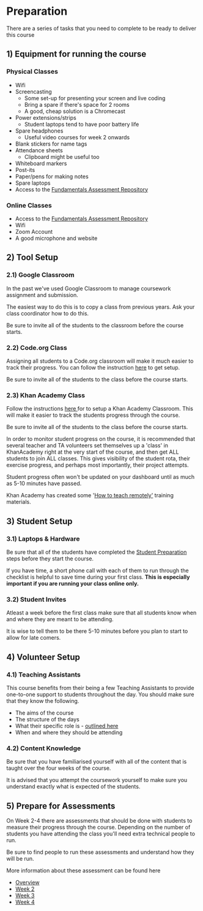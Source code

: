 # Preparation

There are a series of tasks that you need to complete to be ready to deliver this course

## 1\) Equipment for running the course

### Physical Classes

* Wifi
* Screencasting
  * Some set-up for presenting your screen and live coding
  * Bring a spare if there's space for 2 rooms
  * A good, cheap solution is a Chromecast
* Power extensions/strips
  * Student laptops tend to have poor battery life
* Spare headphones
  * Useful video courses for week 2 onwards
* Blank stickers for name tags
* Attendance sheets
  * Clipboard might be useful too
* Whiteboard markers
* Post-its
* Paper/pens for making notes
* Spare laptops
* Access to the [Fundamentals Assessment Repository](https://github.com/CodeYourFuture/fundamentals-course-assessments)

### Online Classes

* Access to the [Fundamentals Assessment Repository](https://github.com/CodeYourFuture/fundamentals-course-assessments)
* Wifi
* Zoom Account
* A good microphone and website

## 2\) Tool Setup

### 2.1\) Google Classroom

In the past we've used Google Classroom to manage coursework assignment and submission. 

The easiest way to do this is to copy a class from previous years. Ask your class coordinator how to do this.

Be sure to invite all of the students to the classroom before the course starts.

### 2.2\) Code.org Class

Assigning all students to a Code.org classroom will make it much easier to track their progress. You can follow the instruction [here](https://support.code.org/hc/en-us/articles/115000488132-Creating-a-classroom-section) to get setup.

Be sure to invite all of the students to the class before the course starts.

### 2.3\) Khan Academy Class

Follow the instructions [here ](https://www.khanacademy.org/khan-for-educators/resources/teacher-essentials/getting-started-on-khan-academy/a/teacher-quick-start-checklist)for to setup a Khan Academy Classroom. This will make it easier to track the students progress through the course.

Be sure to invite all of the students to the class before the course starts.

In order to monitor student progress on the course, it is recommended that several teacher and TA volunteers set themselves up a 'class' in KhanAcademy right at the very start of the course, and then get ALL students to join ALL classes. This gives visibility of the student rota, their exercise progress, and perhaps most importantly, their project attempts.

Student progress often won't be updated on your dashboard until as much as 5-10 minutes have passed.   
  
Khan Academy has created some '[How to teach remotely'](https://www.khanacademy.org/khan-for-educators/k4e-us-demo/xb78db74671c953a7:khan-for-educators#xb78db74671c953a7:teaching-remotely-with-khan-academy) training materials. 

## 3\) Student Setup

### 3.1\) Laptops & Hardware

Be sure that all of the students have completed the [Student Preparation](../about-this-course/class-preparation.md) steps before they start the course.

If you have time, a short phone call with each of them to run through the checklist is helpful to save time during your first class. **This is especially important if you are running your class online only.**

### **3.2\) Student Invites**

Atleast a week before the first class make sure that all students know when and where they are meant to be attending. 

It is wise to tell them to be there 5-10 minutes before you plan to start to allow for late comers. 

## **4\) Volunteer Setup**

### **4.1\) Teaching Assistants**

This course benefits from their being a few Teaching Assistants to provide one-to-one support to students throughout the day. You should make sure that they know the following.

* The aims of the course
* The structure of the days
* What their specific role is - [outlined here ](https://docs.codeyourfuture.io/teams/education/education-roles/teaching-assitant)
* When and where they should be attending

### **4.2\) Content Knowledge**

Be sure that you have familiarised yourself with all of the content that is taught over the four weeks of the course.

It is advised that you attempt the coursework yourself to make sure you understand exactly what is expected of the students. 

## 5\) Prepare for Assessments

On Week 2-4 there are assessments that should be done with students to measure their progress through the course. Depending on the number of students you have attending the class you'll need extra technical people to run.

Be sure to find people to run these assessments and understand how they will be run.

More information about these assessment can be found here

* [Overview](instructor-notes-overview.md#1-to-1-assessments)
* [Week 2](instructor-notes-1.md#1-to-1-assessment)
* [Week 3](instructor-notes-2.md#1-to-1-assessment)
* [Week 4](instructor-notes-3.md#1-to-1-assessment)

